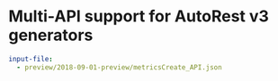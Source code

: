 # Multi-API support for AutoRest v3 generators

``` yaml $(enable-multi-api)
input-file:
  - preview/2018-09-01-preview/metricsCreate_API.json
```
